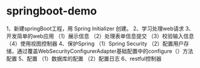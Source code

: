 # springboot-demo
1、新建springBoot工程，用 Spring Initializer 创建。
2、学习处理web请求
3、开发简单的web应用
（1）展示信息
（2）处理表单信息提交
（3）校验输入信息
（4）使用视图控制器
4、保护Spring
（1）Spring Security
（2）配置用户存储，通过覆盖WebSecurityConfigurerAdapter基础配置中的configure（）方法配置
5、配置
（1）数据库的配置
（2）配置日志
6、restful控制器